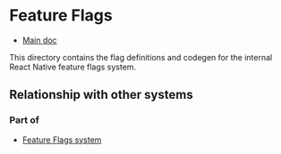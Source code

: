 # Feature Flags

- [Main doc](../../../../../__docs__/README.md)

This directory contains the flag definitions and codegen for the internal React Native feature flags system.

## Relationship with other systems

### Part of

- [Feature Flags system](../../../src/private/featureflags/__docs__/README.md)
